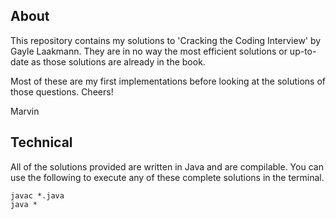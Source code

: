 ## About ##

This repository contains my solutions to 'Cracking the Coding Interview' 
by Gayle Laakmann. They are in no way the most efficient solutions or up-to-date
as those solutions are already in the book.

Most of these are my first implementations before looking at the solutions of 
those questions. Cheers!

Marvin

## Technical ##

All of the solutions provided are written in Java and are compilable. You can use
the following to execute any of these complete solutions in the terminal.

````
javac *.java
java *
````
